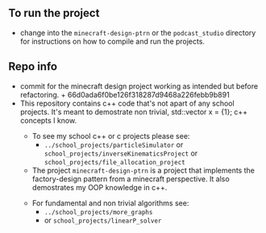 ## To run the project
  * change into the `minecraft-design-ptrn` or the `podcast_studio` directory for instructions on how to compile and run the projects.

## Repo info
  *  commit for the minecraft design project working as intended but before refactoring.
    + 66d0ada6f0be126f318287d9468a226febb9b891
  * This repository contains c++ code that's not apart of any school projects. It's meant to demostrate non trivial, std::vector<int> x = {1}; c++ concepts I know.
    + To see my school c++ or c projects please see:
      - `../school_projects/particleSimulator` or `school_projects/inverseKinematicsProject` or `school_projects/file_allocation_project`
    + The project `minecraft-design-ptrn` is a project that implements the factory-design pattern from a minecraft perspective. It also demostrates my OOP knowledge in c++.
    * For fundamental and non trivial algorithms see:
      + `../school_projects/more_graphs`
      + or `school_projects/linearP_solver`